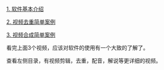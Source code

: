 
[1. 软件基本介绍](https://www.bilibili.com/video/BV1a64y1F7PU/)

[2. 视频去重简单案例]()

[3. 视频合成简单案例]()

看完上面3个视频，应该对软件的使用有一个大致的了解了。

查看左侧目录，有视频剪辑，去重，配音，解说等更详细的视频。